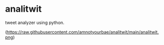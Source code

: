 # analitwit
tweet analyzer using python.

(https://raw.githubusercontent.com/amnotyourbae/analitwit/main/analitwit.png)
